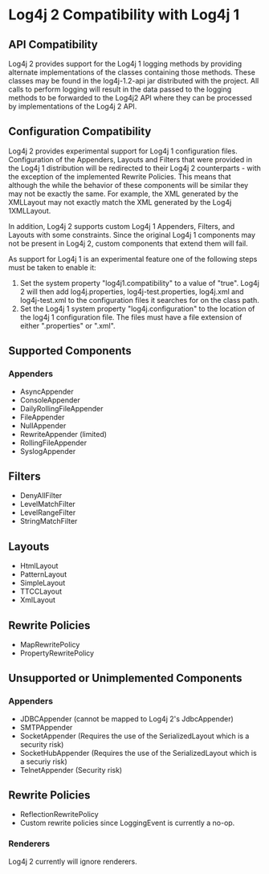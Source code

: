 <!-- vim: set syn=markdown : -->
<!--
 Licensed to the Apache Software Foundation (ASF) under one or more
 contributor license agreements. See the NOTICE file distributed with
 this work for additional information regarding copyright ownership.
 The ASF licenses this file to You under the Apache License, Version 2.0
 (the "License"); you may not use this file except in compliance with
 the License. You may obtain a copy of the License at

         http://www.apache.org/licenses/LICENSE-2.0

 Unless required by applicable law or agreed to in writing, software
 distributed under the License is distributed on an "AS IS" BASIS,
 WITHOUT WARRANTIES OR CONDITIONS OF ANY KIND, either express or implied.
 See the License for the specific language governing permissions and
 limitations under the License.
-->

# Log4j 2 Compatibility with Log4j 1

## API Compatibility

Log4j 2 provides support for the Log4j 1 logging methods by providing alternate implementations 
of the classes containing those methods. These classes may be found in the log4j-1.2-api jar 
distributed with the project. All calls to perform logging will result in the data passed to the logging methods
to be forwarded to the Log4j2 API where they can be processed by implementations of the Log4j 2 API. 

## Configuration Compatibility

Log4j 2 provides experimental support for Log4j 1 configuration files. Configuration of the Appenders, Layouts 
and Filters that were provided in the Log4j 1 distribution will be redirected to their Log4j 2 counterparts - 
with the exception of the implemented Rewrite Policies. This means that although the while the behavior of these 
components will be similar they may not be exactly the same. For example, the XML generated by the XMLLayout may 
not exactly match the XML generated by the Log4j 1XMLLayout. 

In addition, Log4j 2 supports custom Log4j 1 Appenders, Filters, and Layouts with some constraints. Since the 
original Log4j 1 components may not be present in Log4j 2, custom components that extend them will fail. 

As support for Log4j 1 is an experimental feature one of the following steps must be taken to enable it:

1. Set the system property "log4j1.compatibility" to a value of "true". Log4j 2 will then add log4j.properties,
log4j-test.properties, log4j.xml and log4j-test.xml to the configuration files it searches for on the class path.
1. Set the Log4j 1 system property "log4j.configuration" to the location of the log4j 1 configuration file. The 
files must have a file extension of either ".properties" or ".xml".

## Supported Components
### Appenders

* AsyncAppender
* ConsoleAppender
* DailyRollingFileAppender
* FileAppender
* NullAppender
* RewriteAppender (limited)
* RollingFileAppender
* SyslogAppender

## Filters

* DenyAllFilter
* LevelMatchFilter
* LevelRangeFilter
* StringMatchFilter

## Layouts

* HtmlLayout
* PatternLayout
* SimpleLayout
* TTCCLayout
* XmlLayout

## Rewrite Policies

* MapRewritePolicy
* PropertyRewritePolicy

## Unsupported or Unimplemented Components
### Appenders

* JDBCAppender (cannot be mapped to Log4j 2's JdbcAppender)
* SMTPAppender
* SocketAppender (Requires the use of the SerializedLayout which is a security risk)
* SocketHubAppender (Requires the use of the SerializedLayout which is a securiy risk)
* TelnetAppender (Security risk)

## Rewrite Policies

* ReflectionRewritePolicy
* Custom rewrite policies since LoggingEvent is currently a no-op.

### Renderers
Log4j 2 currently will ignore renderers.